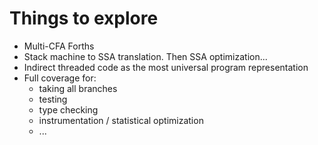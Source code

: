 Things to explore
==================

- Multi-CFA Forths
- Stack machine to SSA translation. Then SSA optimization...
- Indirect threaded code as the most universal program representation
- Full coverage for:
  * taking all branches 
  * testing
  * type checking
  * instrumentation / statistical optimization
  * ...

